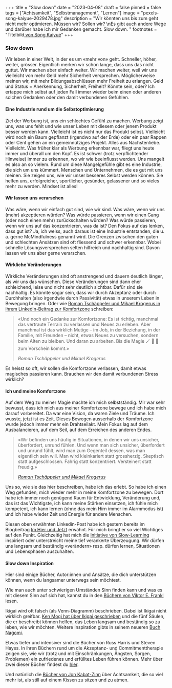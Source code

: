 +++
title = "Slow down"
date = "2023-04-08"
draft = false
pinned = false
tags = ["Achtsamkeit", "Selbstmanagement", "Lernen"]
image = "pexels-song-kaiyue-2029478.jpg"
description = "Wir könnten uns bis zum geht nicht mehr optimieren. Müssen wir? Sollen wir? \nEs gibt auch andere Wege und darüber habe ich mir Gedanken gemacht. Slow down. "
footnotes = "Titelbild[ von Song Kaiyue](https://www.pexels.com/de-de/foto/langsame-beschilderung-2029478/)"
+++
### Slow down

Wir leben in einer Welt, in der es um «mehr von» geht. Schneller, höher, weiter, grösser. Eigentlich merken wir schon lange, dass uns das nicht guttut. Wir machen aber einfach weiter. Wir machen weiter, weil wir uns vielleicht von mehr Geld mehr Sicherheit versprechen. Möglicherweise meinen wir, mit mehr Bildungsabschlüssen mehr Freiheit zu erlangen. Geld und Status = Anerkennung, Sicherheit, Freiheit? Könnte sein, oder? Ich ertappe mich selbst auf jeden Fall immer wieder beim einen oder anderen solchen Gedanken oder den damit verbundenen Gefühlen. 

#### Eine Industrie rund um die Selbstoptimierung

Ziel der Werbung ist, uns ein schlechtes Gefühl zu machen. Werbung zeigt uns, was uns fehlt und wie unser Leben mit diesem oder jenem Produkt besser werden kann. Vielleicht ist es nicht nur das Produkt selbst. Vielleicht wird noch ein Baum gepflanzt (irgendwo auf der Erde) oder ein paar Rappen oder Cent gehen an ein gemeinnütziges Projekt. Alles aus Nächstenliebe. Vielleicht. Was früher klar als Werbung erkennbar war, fliegt uns heute immer und überall um den Kopf. Es ist schwer (trotz verpflichtender Hinweise) immer zu erkennen, wo wir wie beeinflusst werden. Uns mangelt es also an so vielem. Rund um diese Mangelgefühle gibt es eine Industrie, die sich um uns kümmert. Menschen und Unternehmen, die es gut mit uns meinen. Sie zeigen uns, wie wir unser besseres Selbst werden können. Sie helfen uns, erfolgreicher, sportlicher, gesünder, gelassener und so vieles mehr zu werden. Mindset ist alles! 

#### Wir lassen uns verarschen

Was wäre, wenn wir einfach gut sind, wie wir sind. Was wäre, wenn wir uns (mehr) akzeptieren würden? Was würde passieren, wenn wir einen Gang (oder noch einen mehr) zurückschalten würden? Was würde passieren, wenn wir uns auf das konzentrieren, was da ist? Den Fokus auf das lenken, dass gut ist? Ja, ich weiss, auch daraus ist eine Industrie entstanden, die u. a. gerne McMindfulness genannt wird. Die Grenzen zwischen den guten und schlechten Ansätzen sind oft fliessend und schwer erkennbar. Wobei schnelle Lösungsversprechen selten hilfreich und nachhaltig sind. Davon lassen wir uns aber gerne verarschen.

#### Wirkliche Veränderungen

Wirkliche Veränderungen sind oft anstrengend und dauern deutlich länger, als wir uns das wünschen. Diese Veränderungen sind dann eher schleichend, leise und nicht sehr deutlich sichtbar. Dafür sind sie nachhaltig. Es könnte sogar sein, dass wir durch Akzeptanz oder durch Durchhalten (also irgendwie durch Passivität) etwas in unserem Leben in Bewegung bringen. Oder wie [Roman Tschäppeler und Mikael Krogerus in ihrem Linkedin-Beitrag zur Komfortzone](https://www.linkedin.com/feed/update/urn:li:activity:7045284639371849728?updateEntityUrn=urn%3Ali%3Afs_feedUpdate%3A%28V2%2Curn%3Ali%3Aactivity%3A7045284639371849728%29) schreiben: 

> «Und noch ein Gedanke zur Komfortzone: Es ist richtig, manchmal das vertraute Terrain zu verlassen und Neues zu erleben. Aber manchmal ist das wirklich Mutige – im Job, in der Beziehung, in der Familie, mit Freunden – nicht, etwas Neues zu versuchen, sondern beim Alten zu bleiben. Und daran zu arbeiten. Bis die Magie 🪄 🎉 🌟 zum Vorschein kommt.»
>
> *Roman Tschäppeler und Mikael Krogerus*

Es heisst so oft, wir sollen die Komfortzone verlassen, damit etwas magisches passieren kann. Brauchen wir den damit verbundenen Stress wirklich? 

#### Ich und meine Komfortzone

Auf dem Weg zu meiner Magie machte ich mich selbstständig. Mir war sehr bewusst, dass ich mich aus meiner Komfortzone bewege und ich habe mich darauf vorbereitet. Da war eine Vision, da waren Ziele und Träume. Ich wusste, jetzt ist es Zeit. Dieses Bewegen ausserhalb der Komfortzone wurde jedoch immer mehr ein Drahtseilakt. Mein Fokus lag auf dem Ausbalancieren, auf dem Seil, auf dem Erreichen des anderen Endes.

> «Wir befinden uns häufig in Situationen, in denen wir uns unsicher, überfordert, unrund fühlen. Und wenn man sich unsicher, überfordert und unrund fühlt, wird man zum Gegenteil dessen, was man eigentlich sein will. Man wird kleinkariert statt grossherzig. Skeptisch statt aufgeschlossen. Fahrig statt konzentriert. Versteinert statt freudig.»
>
> *[Roman Tschäppeler und Mikael Krogerus](https://rtmk.ch)*

Uns so, wie sie das hier beschreiben, habe ich das erlebt. So habe ich einen Weg gefunden, mich wieder mehr in meine Komfortzone zu bewegen. Dort habe ich immer noch genügend Raum für Entwicklung, Veränderung und, das ist das Wichtigste, ich kann meine Stärken einsetzen, ich fühle mich kompetent, ich kann lernen (ohne das mein Hirn immer im Alarmmodus ist) und ich habe wieder Zeit und Energie für andere Menschen. 

Diesen oben erwähnten Linkedin-Post habe ich gestern bereits im Blogbeitrag [Im Hier und Jetzt](https://www.bensblog.ch/im-hier-und-jetzt/) erwähnt. Für mich bringt er so viel Wichtiges auf den Punkt. Gleichzeitig hat mich die [Initiative von Slow-Learning](https://www.slow-learning.com) inspiriert oder unterstreicht meine tief verankerte Überzeugung. Wir dürfen uns langsam und beständig «verändern» resp. dürfen lernen, Situationen und Lebensphasen auszuhalten.

#### Slow down Inspiration

Hier sind einige Bücher, Autor:innen und Ansätze, die dich unterstützen können, wenn du langsamer unterwegs sein möchtest. 

Wie man auch unter schwierigen Umständen Sinn finden kann und was es mit diesem Sinn auf sich hat, kannst du in den [Büchern von Viktor E. Frankl](https://www.viktorfrankl.org/buecher_von_vf.html#German) lesen. 

Ikigai wird oft falsch (als Venn-Diagramm) beschrieben. Dabei ist Ikigai nicht wirklich greifbar. [Ken Mogi hat über Ikigai geschrieben](https://www.exlibris.ch/de/buecher-buch/deutschsprachige-buecher/ken-mogi/ikigai/id/9783832165161/?utm_source=google&utm_medium=cpc&utm_campaign=DSA+Page+Feed+B_1+(s-CH-de/en)&utm_content=148356955618&utm_term=&gclid=Cj0KCQjw_r6hBhDdARIsAMIDhV_MEbCI0BgEh5gOlBfYvG9AS_9hzaI-ArSFnn5jOzEnlUvPV5om2mMaAhG7EALw_wcB&gclsrc=aw.ds) und die fünf Säulen, die er beschreibt können helfen, das Leben langsam und beständig so zu leben, wie wir möchten. Weitere Inspiration gibts in seinem neueren [Buch Nagomi](https://www.exlibris.ch/de/buecher-buch/deutschsprachige-buecher/ken-mogi/nagomi/id/9783832181628/).

Etwas tiefer und intensiver sind die Bücher von Russ Harris und Steven Hayes. In ihren Büchern rund um die Akzeptanz- und Commitmenttherapie zeigen sie, wie wir (trotz und mit Einschränkungen, Ängsten, Sorgen, Problemen) ein zufriedenes und erfülltes Leben führen können. Mehr über zwei dieser Bücher findest du [hier](https://www.bensblog.ch/buecher/).

Und natürlich die [Bücher von Jon Kabat-Zinn](https://www.arbor-verlag.de/jon-kabat-zinn) über Achtsamkeit, die so viel mehr ist, als still auf einem Kissen zu sitzen und zu atmen.[](https://www.pexels.com/de-de/foto/langsame-beschilderung-2029478/)